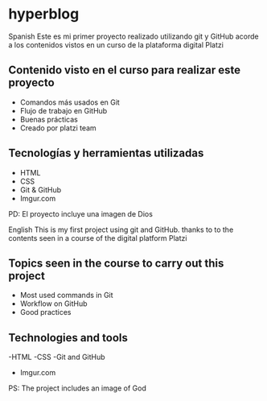 # hyperblog

Spanish
Este es mi primer proyecto realizado utilizando git y GitHub acorde
a los contenidos vistos en un curso de la plataforma digital Platzi

## Contenido visto en el curso para realizar este proyecto
- Comandos más usados en Git
- Flujo de trabajo en GitHub
- Buenas prácticas
- Creado por platzi team

## Tecnologías y herramientas utilizadas
- HTML
- CSS
- Git & GitHub
- Imgur.com 

PD: El proyecto incluye una imagen de Dios

English
This is my first project using git and GitHub. thanks to
to the contents seen in a course of the digital platform Platzi

## Topics seen in the course to carry out this project
- Most used commands in Git
- Workflow on GitHub
- Good practices

## Technologies and tools
-HTML
-CSS
-Git and GitHub
- Imgur.com

PS: The project includes an image of God
